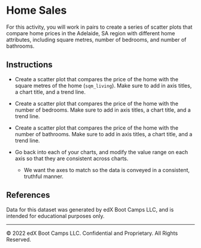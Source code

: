 # Home Sales

For this activity, you will work in pairs to create a series of scatter plots that compare home prices in the Adelaide, SA region with different home attributes, including square metres, number of bedrooms, and number of bathrooms.

## Instructions

* Create a scatter plot that compares the price of the home with the square metres of the home (`sqm_living`). Make sure to add in axis titles, a chart title, and a trend line.

* Create a scatter plot that compares the price of the home with the number of bedrooms. Make sure to add in axis titles, a chart title, and a trend line.

* Create a scatter plot that compares the price of the home with the number of bathrooms. Make sure to add in axis titles, a chart title, and a trend line.

* Go back into each of your charts, and modify the value range on each axis so that they are consistent across charts.

  * We want the axes to match so the data is conveyed in a consistent, truthful manner.

## References

Data for this dataset was generated by edX Boot Camps LLC, and is intended for educational purposes only.

- - -

© 2022 edX Boot Camps LLC. Confidential and Proprietary. All Rights Reserved.
